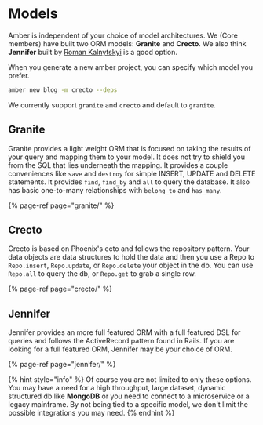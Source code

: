 # Models

Amber is independent of your choice of model architectures. We \(Core members\) have built two ORM models: **Granite** and **Crecto**. We also think **Jennifer** built by [Roman Kalnytskyi](https://github.com/imdrasil) is a good option.

When you generate a new amber project, you can specify which model you prefer.

```bash
amber new blog -m crecto --deps
```

We currently support `granite` and `crecto` and default to `granite`.

## Granite

Granite provides a light weight ORM that is focused on taking the results of your query and mapping them to your model. It does not try to shield you from the SQL that lies underneath the mapping. It provides a couple conveniences like `save` and `destroy` for simple INSERT, UPDATE and DELETE statements. It provides `find`, `find_by` and `all` to query the database. It also has basic one-to-many relationships with `belong_to` and `has_many`.

{% page-ref page="granite/" %}

## Crecto

Crecto is based on Phoenix's ecto and follows the repository pattern. Your data objects are data structures to hold the data and then you use a Repo to `Repo.insert`, `Repo.update`, or `Repo.delete` your object in the db. You can use `Repo.all` to query the db, or `Repo.get` to grab a single row.

{% page-ref page="crecto/" %}

## Jennifer

Jennifer provides an more full featured ORM with a full featured DSL for queries and follows the ActiveRecord pattern found in Rails. If you are looking for a full featured ORM, Jennifer may be your choice of ORM.

{% page-ref page="jennifer/" %}

{% hint style="info" %}
Of course you are not limited to only these options. You may have a need for a high throughput, large dataset, dynamic structured db like **MongoDB** or you need to connect to a microservice or a legacy mainframe. By not being tied to a specific model, we don't limit the possible integrations you may need.
{% endhint %}

